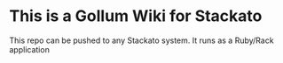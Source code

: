 # This is a Gollum Wiki for Stackato

This repo can be pushed to any Stackato system. It runs as a Ruby/Rack application

